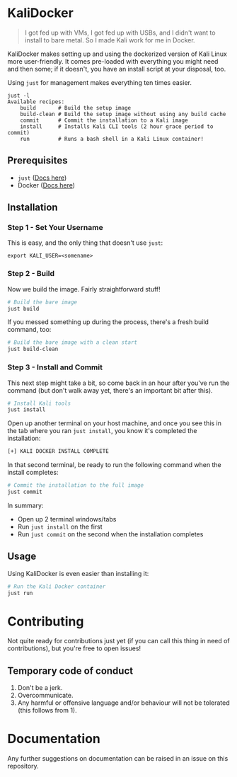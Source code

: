 # KaliDocker

> I got fed up with VMs, I got fed up with USBs, and I didn't want to install to bare metal. So I made Kali work for me in Docker.

KaliDocker makes setting up and using the dockerized version of Kali Linux more user-friendly. It comes pre-loaded with everything you might need and then some; if it doesn't, you have an install script at your disposal, too.

Using `just` for management makes everything ten times easier.

```
just -l
Available recipes:
    build       # Build the setup image
    build-clean # Build the setup image without using any build cache
    commit      # Commit the installation to a Kali image
    install     # Installs Kali CLI tools (2 hour grace period to commit)
    run         # Runs a bash shell in a Kali Linux container!
```

## Prerequisites

- `just` ([Docs here](https://github.com/casey/just))
- Docker ([Docs here](https://docs.docker.com/engine/install/))

## Installation

### Step 1 - Set Your Username

This is easy, and the only thing that doesn't use `just`:
```
export KALI_USER=<somename>
```

### Step 2 - Build

Now we build the image. Fairly straightforward stuff!

```bash
# Build the bare image
just build
```

If you messed something up during the process, there's a fresh build command, too:

```bash
# Build the bare image with a clean start
just build-clean
```

### Step 3 - Install and Commit

This next step might take a bit, so come back in an hour after you've run the command (but don't walk away yet, there's an important bit after this).

```bash
# Install Kali tools
just install
```

Open up another terminal on your host machine, and once you see this in the tab where you ran `just install`, you know it's completed the installation:

```bash
[+] KALI DOCKER INSTALL COMPLETE
```

In that second terminal, be ready to run the following command when the install completes:

```bash
# Commit the installation to the full image
just commit
```

In summary:
- Open up 2 terminal windows/tabs
- Run `just install` on the first
- Run `just commit` on the second when the installation completes

## Usage
Using KaliDocker is even easier than installing it: 

```bash
# Run the Kali Docker container
just run
```

# Contributing

Not quite ready for contributions just yet (if you can call this thing in need of contributions), but you're free to open issues!

## Temporary code of conduct
1. Don't be a jerk.
2. Overcommunicate.
3. Any harmful or offensive language and/or behaviour will not be tolerated (this follows from 1).

# Documentation
Any further suggestions on documentation can be raised in an issue on this repository.